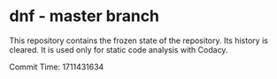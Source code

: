 # dnf - master branch

This repository contains the frozen state of the repository.
Its history is cleared. It is used only for static code
analysis with Codacy.

Commit Time: 1711431634